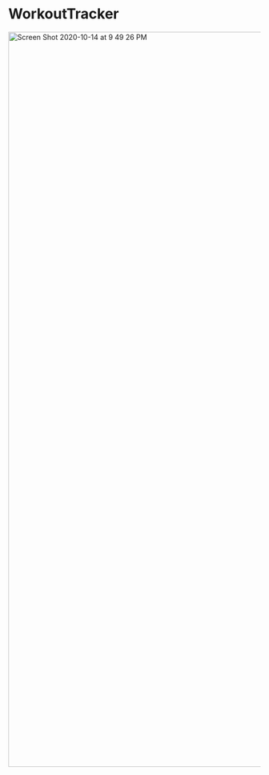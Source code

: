 # WorkoutTracker


<img width="1469" alt="Screen Shot 2020-10-14 at 9 49 26 PM" src="https://user-images.githubusercontent.com/64648897/96067204-3a737e80-0e67-11eb-9539-9fe9f7e721fa.png">

